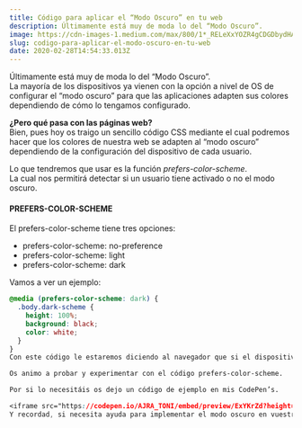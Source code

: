 ```yaml
---
title: Código para aplicar el “Modo Oscuro” en tu web
description: Últimamente está muy de moda lo del “Modo Oscuro”.
image: https://cdn-images-1.medium.com/max/800/1*_RELeXxYOZR4gCDGDbydHA.jpeg
slug: codigo-para-aplicar-el-modo-oscuro-en-tu-web
date: 2020-02-28T14:54:33.013Z
---
```


Últimamente está muy de moda lo del “Modo Oscuro”.  
La mayoría de los dispositivos ya vienen con la opción a nivel de OS de configurar el “modo oscuro” para que las aplicaciones adapten sus colores dependiendo de cómo lo tengamos configurado.

**¿Pero qué pasa con las páginas web?**  
Bien, pues hoy os traigo un sencillo código CSS mediante el cual podremos hacer que los colores de nuestra web se adapten al “modo oscuro” dependiendo de la configuración del dispositivo de cada usuario.

Lo que tendremos que usar es la función *prefers-color-scheme*.  
La cual nos permitirá detectar si un usuario tiene activado o no el modo oscuro.

#### PREFERS-COLOR-SCHEME

El prefers-color-scheme tiene tres opciones:

- prefers-color-scheme: no-preference
- prefers-color-scheme: light
- prefers-color-scheme: dark

Vamos a ver un ejemplo:

```css
@media (prefers-color-scheme: dark) {
  .body.dark-scheme {
    height: 100%;
    background: black;
    color: white;
  }
}
Con este código le estaremos diciendo al navegador que si el dispositivo tiene el “modo oscuro” (dark), modifique el color de fondo a negro y el texto a blanco.

Os animo a probar y experimentar con el código prefers-color-scheme.

Por si lo necesitáis os dejo un código de ejemplo en mis CodePen’s.

<iframe src="https://codepen.io/AJRA_TONI/embed/preview/ExYKrZd?height=600&slug-hash=ExYKrZd&default-tabs=css,result&host=https://codepen.io" width="700" height="525" frameborder="0" scrolling="no"></iframe>
Y recordad, si necesita ayuda para implementar el modo oscuro en vuestras webs podéis contactar conmigo y os ayudaré en todo lo posible.